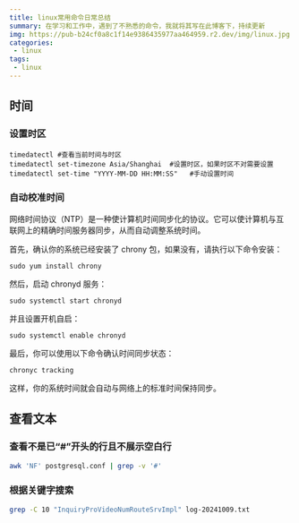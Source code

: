 ```yaml
---
title: linux常用命令日常总结
summary: 在学习和工作中，遇到了不熟悉的命令，我就将其写在此博客下，持续更新
img: https://pub-b24cf0a8c1f14e9386435977aa464959.r2.dev/img/linux.jpg
categories:
 - linux
tags:
 - linux
---
```


## 时间

### 设置时区

```shell
timedatectl #查看当前时间与时区
timedatectl set-timezone Asia/Shanghai  #设置时区，如果时区不对需要设置
timedatectl set-time "YYYY-MM-DD HH:MM:SS"   #手动设置时间
```

### 自动校准时间

网络时间协议（NTP）是一种使计算机时间同步化的协议。它可以使计算机与互联网上的精确时间服务器同步，从而自动调整系统时间。

首先，确认你的系统已经安装了 chrony 包，如果没有，请执行以下命令安装：

```shell
sudo yum install chrony
```

然后，启动 chronyd 服务：

```shell
sudo systemctl start chronyd
```

并且设置开机自启：

```shell
sudo systemctl enable chronyd
```

最后，你可以使用以下命令确认时间同步状态：

```shell
chronyc tracking
```


这样，你的系统时间就会自动与网络上的标准时间保持同步。

## 查看文本

### 查看不是已“#”开头的行且不展示空白行

```sh
awk 'NF' postgresql.conf | grep -v '#'
```

### 根据关键字搜索

```sh
grep -C 10 "InquiryProVideoNumRouteSrvImpl" log-20241009.txt
```



